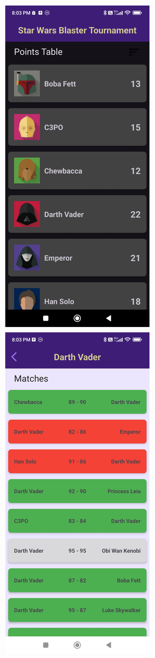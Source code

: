 
![](https://github.com/vishal-sengar-dtu/Starwars/blob/master/app/src/main/res/drawable/1725460716184.jpg)

![](https://github.com/vishal-sengar-dtu/Starwars/blob/master/app/src/main/res/drawable/1725460716181.jpg)
